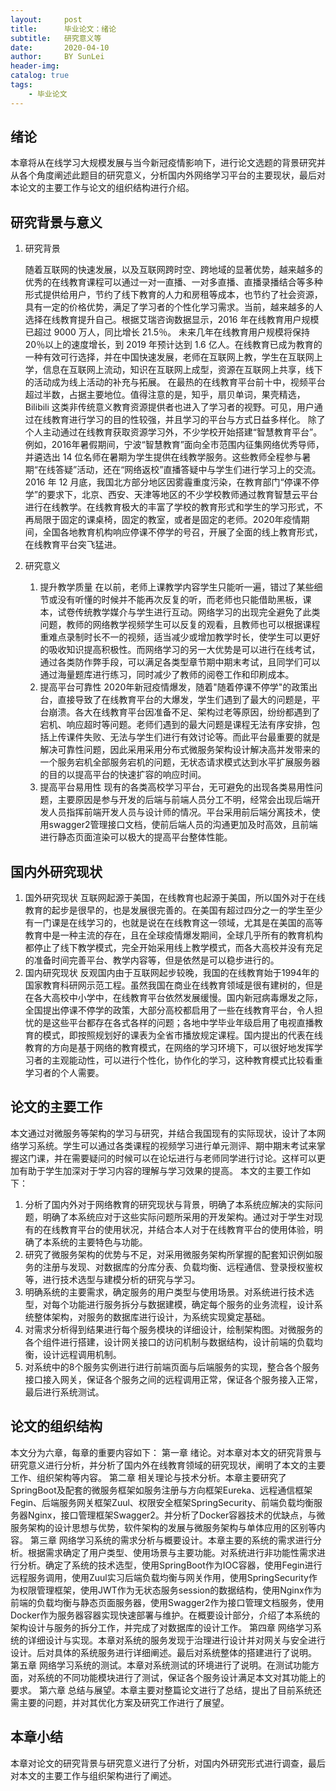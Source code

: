```yaml
---
layout:     post
title:      毕业论文：绪论
subtitle:   研究意义等
date:       2020-04-10
author:     BY SunLei
header-img: 
catalog: true
tags:
    - 毕业论文
---
```


## 绪论

本章将从在线学习大规模发展与当今新冠疫情影响下，进行论文选题的背景研究并从各个角度阐述此题目的研究意义，分析国内外网络学习平台的主要现状，最后对本论文的主要工作与论文的组织结构进行介绍。

## 研究背景与意义

1. 研究背景

    随着互联网的快速发展，以及互联网跨时空、跨地域的显著优势，越来越多的优秀的在线教育课程可以通过一对一直播、一对多直播、直播录播结合等多种形式提供给用户，节约了线下教育的人力和房租等成本，也节约了社会资源，具有一定的价格优势，满足了学习者的个性化学习需求。当前，越来越多的人选择在线教育提升自己。根据艾瑞咨询数据显示，2016 年在线教育用户规模已超过 9000 万人，同比增长 21.5％。
    未来几年在线教育用户规模将保持 20％以上的速度增长，到 2019 年预计达到 1.6 亿人。在线教育已成为教育的一种有效可行选择，并在中国快速发展，老师在互联网上教，学生在互联网上学，信息在互联网上流动，知识在互联网上成型，资源在互联网上共享，线下的活动成为线上活动的补充与拓展。
    在最热的在线教育平台前十中，视频平台超过半数，占据主要地位。值得注意的是，知乎，扇贝单词，果壳精选，Bilibili 这类非传统意义教育资源提供者也进入了学习者的视野。可见，用户通过在线教育进行学习的目的性较强，并且学习的平台与方式日益多样化。
    除了个人主动通过在线教育获取资源学习外，不少学校开始搭建“智慧教育平台”。例如，2016年暑假期间，宁波“智慧教育”面向全市范围内征集网络优秀导师，并遴选出 14 位名师在暑期为学生提供在线教学服务。这些教师全程参与暑期“在线答疑”活动，还在“网络返校”直播答疑中与学生们进行学习上的交流。2016 年 12 月底，我国北方部分地区因雾霾重度污染，在教育部门“停课不停学”的要求下，北京、西安、天津等地区的不少学校教师通过教育智慧云平台进行在线教学。在线教育极大的丰富了学校的教育形式和学生的学习形式，不再局限于固定的课桌椅，固定的教室，或者是固定的老师。2020年疫情期间，全国各地教育机构响应停课不停学的号召，开展了全面的线上教育形式，在线教育平台突飞猛进。

2. 研究意义

    1. 提升教学质量
    在以前，老师上课教学内容学生只能听一遍，错过了某些细节或没有听懂的时候并不能再次反复的听，而老师也只能借助黑板，课本，试卷传统教学媒介与学生进行互动。网络学习的出现完全避免了此类问题，教师的网络教学视频学生可以反复的观看，且教师也可以根据课程重难点录制时长不一的视频，适当减少或增加教学时长，使学生可以更好的吸收知识提高积极性。而网络学习的另一大优势是可以进行在线考试，通过各类防作弊手段，可以满足各类型章节期中期末考试，且同学们可以通过海量题库进行练习，同时减少了教师的阅卷工作和印刷成本。
    2. 提高平台可靠性
    2020年新冠疫情爆发，随着"随着停课不停学"的政策出台，直接导致了在线教育平台的大爆发，学生们遇到了最大的问题是，平台崩溃。各大在线教育平台因准备不足、架构过老等原因，纷纷都遇到了宕机、响应超时等问题。老师们遇到的最大问题是课程无法有序安排，包括上传课件失败、无法与学生们进行有效讨论等。而此平台最重要的就是解决可靠性问题，因此采用采用分布式微服务架构设计解决高并发带来的一个服务宕机全部服务宕机的问题，无状态请求模式达到水平扩展服务器的目的以提高平台的快速扩容的响应时间。
    3. 提高平台易用性
    现有的各类高校学习平台，无可避免的出现各类易用性问题，主要原因是参与开发的后端与前端人员分工不明，经常会出现后端开发人员指挥前端开发人员与设计师的情况。平台采用前后端分离技术，使用swagger2管理接口文档，使前后端人员的沟通更加及时高效，且前端进行静态页面渲染可以极大的提高平台整体性能。

## 国内外研究现状

1. 国外研究现状
互联网起源于美国，在线教育也起源于美国，所以国外对于在线教育的起步是很早的，也是发展很完善的。在美国有超过四分之一的学生至少有一门课是在线学习的，也就是说在在线教育这一领域，尤其是在美国的高等教育中是一种主流的存在，且在全球疫情爆发期间，全球几乎所有的教育机构都停止了线下教学模式，完全开始采用线上教学模式，而各大高校并没有充足的准备时间完善平台、教学内容等，但是依然是可以稳步进行的。
2. 国内研究现状
反观国内由于互联网起步较晚，我国的在线教育始于1994年的国家教育科研网示范工程。虽然我国在商业在线教育领域是很有建树的，但是在各大高校中小学中，在线教育平台依然发展缓慢。国内新冠病毒爆发之际，全国提出停课不停学的政策，大部分高校都启用了一些在线教育平台，令人担忧的是这些平台都存在各式各样的问题；各地中学毕业年级启用了电视直播教育的模式，即按照规划好的课表为全省市播放规定课程。国内提出的代表在线教育的方向是基于网络的教育模式，在网络的学习环境下，可以很好地发挥学习者的主观能动性，可以进行个性化，协作化的学习，这种教育模式比较看重学习者的个人需要。

## 论文的主要工作

本文通过对微服务等架构的学习与研究，并结合我国现有的实际现状，设计了本网络学习系统。学生可以通过各类课程的视频学习进行单元测评、期中期末考试来掌握这门课，并在需要疑问的时候可以在论坛进行与老师同学进行讨论。这样可以更加有助于学生加深对于学习内容的理解与学习效果的提高。
本文的主要工作如下：

1. 分析了国内外对于网络教育的研究现状与背景，明确了本系统应解决的实际问题，明确了本系统应对于这些实际问题所采用的开发架构。通过对于学生对现有的在线教育平台的使用状况，并结合本人对于在线教育平台的使用体验，明确了本系统的主要特色与功能。
2. 研究了微服务架构的优势与不足，对采用微服务架构所掌握的配套知识例如服务的注册与发现、对数据库的分库分表、负载均衡、远程通信、登录授权鉴权等，进行技术选型与建模分析的研究与学习。
3. 明确系统的主要需求，确定服务的用户类型与使用场景。对系统进行技术选型，对每个功能进行服务拆分与数据建模，确定每个服务的业务流程，设计系统整体架构，对服务的数据库进行设计，为系统实现奠定基础。
4. 对需求分析得到结果进行每个服务模块的详细设计，绘制架构图。对微服务的各个组件进行搭建，设计网关接口的访问机制与数据结构，设计前端的负载均衡，设计远程调用机制。
5. 对系统中的8个服务实例进行进行前端页面与后端服务的实现，整合各个服务接口接入网关，保证各个服务之间的远程调用正常，保证各个服务接入正常，最后进行系统测试。

## 论文的组织结构

本文分为六章，每章的重要内容如下：
第一章 绪论。对本章对本文的研究背景与研究意义进行分析，并分析了国内外在线教育领域的研究现状，阐明了本文的主要工作、组织架构等内容。
第二章 相关理论与技术分析。本章主要研究了SpringBoot及配套的微服务框架如服务注册与方向框架Eureka、远程通信框架Fegin、后端服务网关框架Zuul、权限安全框架SpringSecurity、前端负载均衡服务器Nginx，接口管理框架Swagger2。并分析了Docker容器技术的优缺点，与微服务架构的设计思想与优势，软件架构的发展与微服务架构与单体应用的区别等内容。
第三章 网络学习系统的需求分析与概要设计。本章主要的系统的需求进行分析。根据需求确定了用户类型、使用场景与主要功能。对系统进行非功能性需求进行分析。确定了系统的技术选型，使用SpringBoot作为IOC容器，使用Fegin进行远程服务调用，使用Zuul实习后端负载均衡与网关作用，使用SpringSecurity作为权限管理框架，使用JWT作为无状态服务session的数据结构，使用Nginx作为前端的负载均衡与静态页面服务器，使用Swagger2作为接口管理文档服务，使用Docker作为服务器容器实现快速部署与维护。在概要设计部分，介绍了本系统的架构设计与服务的拆分工作，并完成了对数据库的设计工作。
第四章 网络学习系统的详细设计与实现。本章对系统的服务发现于治理进行设计并对网关与安全进行设计。后对具体的系统服务进行详细阐述。最后对系统整体的搭建进行了说明。
第五章 网络学习系统的测试。本章对系统测试的环境进行了说明。在测试功能方面，对系统的不同功能模块进行了测试，保证各个服务设计满足本文对其功能上的要求。
第六章 总结与展望。本章主要对整篇论文进行了总结，提出了目前系统还需主要的问题，并对其优化方案及研究工作进行了展望。

## 本章小结

本章对论文的研究背景与研究意义进行了分析，对国内外研究形式进行调查，最后对本文的主要工作与组织架构进行了阐述。

